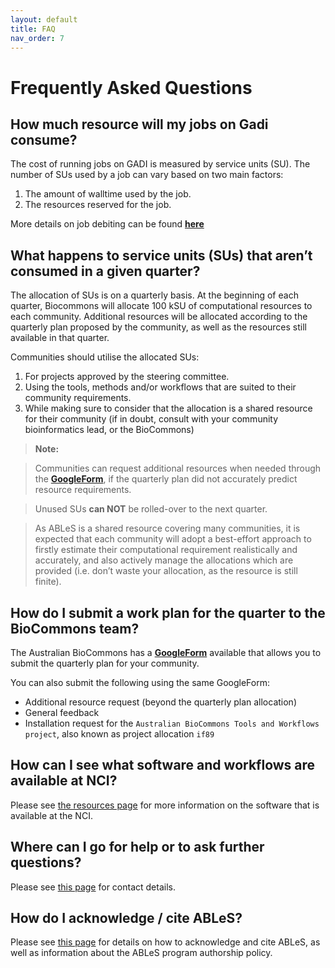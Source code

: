 ```yaml
---
layout: default
title: FAQ
nav_order: 7
---
```


# Frequently Asked Questions

## How much resource will my jobs on Gadi consume?

The cost of running jobs on GADI is measured by service units (SU). The number of SUs used by a job can vary based on two main factors:
1. The amount of walltime used by the job. 
2. The resources reserved for the job.

More details on job debiting can be found **[here](https://opus.nci.org.au/display/Help/2.+Compute+Grant+and+Job+Debiting)**

## What happens to service units (SUs) that aren’t consumed in a given quarter?

The allocation of SUs is on a quarterly basis. At the beginning of each quarter, Biocommons will allocate 100 kSU of computational resources to each community. Additional resources will be allocated according to the quarterly plan proposed by the community, as well as the resources still available in that quarter. 

Communities should utilise the allocated SUs:

1. For projects approved by the steering committee. 
2. Using the tools, methods and/or workflows that are suited to their community requirements.
3. While making sure to consider that the allocation is a shared resource for their community (if in doubt, consult with your community bioinformatics lead, or the BioCommons)

> **Note:**

> Communities can request additional resources when needed through the **[GoogleForm](https://docs.google.com/forms/d/e/1FAIpQLSeaJdpQXbvXYfjwXFRPAmtc0FjJEcCwplM7kCWye1DFMtgx9g/viewform?usp=sf_link)**, if the quarterly plan did not accurately predict resource requirements.

> Unused SUs **can NOT** be rolled-over to the next quarter. 

> As ABLeS is a shared resource covering many communities, it is expected that each community will adopt a best-effort approach to firstly estimate their computational requirement realistically and accurately, and also actively manage the allocations which are provided (i.e. don’t waste your allocation, as the resource is still finite). 

## How do I submit a work plan for the quarter to the BioCommons team?

The Australian BioCommons has a **[GoogleForm](https://docs.google.com/forms/d/e/1FAIpQLSeaJdpQXbvXYfjwXFRPAmtc0FjJEcCwplM7kCWye1DFMtgx9g/viewform?usp=sf_link)** 
available that allows you to submit the quarterly plan for your community.

You can also submit the following using the same GoogleForm: 

- Additional resource request (beyond the quarterly plan allocation)
- General feedback
- Installation request for the `Australian BioCommons Tools and Workflows project`, also known as project allocation `if89`

## How can I see what software and workflows are available at NCI?

Please see [the resources page](resources.html) for more information on the software that is available at the NCI. 

## Where can I go for help or to ask further questions?

Please see [this page](contact-us.html) for contact details.

## How do I acknowledge / cite ABLeS?

Please see [this page](acknowledgements.html) for details on how to acknowledge and cite ABLeS, as well as information about the ABLeS program authorship policy. 
